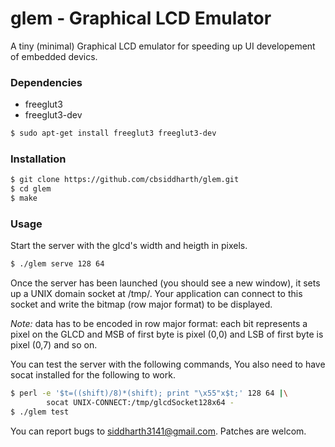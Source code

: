 # glem - Graphical LCD Emulator
A tiny (minimal) Graphical LCD emulator for speeding up UI developement of embedded devics.

### Dependencies
* freeglut3
* freeglut3-dev
```sh
$ sudo apt-get install freeglut3 freeglut3-dev
```

### Installation
```sh
$ git clone https://github.com/cbsiddharth/glem.git
$ cd glem
$ make
```
### Usage
Start the server with the glcd's width and heigth in pixels. 
```sh
$ ./glem serve 128 64
```
Once the server has been launched (you should see a new window), it sets up a UNIX domain socket
at /tmp/. Your application can connect to this socket and write the bitmap (row major format) to
be displayed. 

*Note:* data has to be encoded in row major format: each bit represents a pixel on the GLCD and
MSB of first byte is pixel (0,0) and LSB of first byte is pixel (0,7) and so on.

You can test the server with the following commands, 
You also need to have socat installed for the following to work.
```sh
$ perl -e '$t=((shift)/8)*(shift); print "\x55"x$t;' 128 64 |\
		socat UNIX-CONNECT:/tmp/glcdSocket128x64 -
$ ./glem test
```

You can report bugs to siddharth3141@gmail.com. Patches are welcom.

